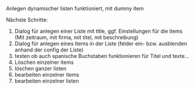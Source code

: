 Anlegen dynamischer listen funktioniert, mit dummy item

Nächste Schritte:
1. Dialog für anlegen einer Liste mit title, ggf. Einstellungen für die items (Mit zeitraum, mit firma, mit titel, mit beschreibung)
2. Dialog für anlegen eines Items in der Liste (felder ein- bzw. ausblenden anhand der config der Liste)
3. testen ob auch spanische Buchstaben funktionieren für Titel und texte...
4. Löschen einzelner items
5. löschen ganzer listen
6. bearbeiten einzelner items
7. bearbeiten einzelner listen
